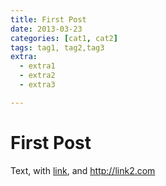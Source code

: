 ```yaml
---
title: First Post
date: 2013-03-23
categories: [cat1, cat2]
tags: tag1, tag2,tag3
extra:
  - extra1
  - extra2
  - extra3

---
```


# First Post

Text, with [link](http://link), and http://link2.com
